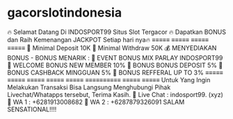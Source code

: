 # gacorslotindonesia
🔥 Selamat Datang Di INDOSPORT99 Situs Slot Tergacor 🔥 Dapatkan BONUS dan Raih Kemenangan JACKPOT Setiap hari nya🔥  ≡≡≡≡≡ ≡≡≡≡≡ ≡≡≡≡≡ ≡≡≡≡≡ 🏧 Minimal Deposit 10K 🏧 Minimal Withdraw 50K  💰 MENYEDIAKAN BONUS - BONUS MENARIK :   📍 EVENT BONUS MIX PARLAY INDOSPORT99 📍 WELCOME BONUS NEW MEMBER 10% 📍 BONUS BONUS DEPOSIT 5% 📍 BONUS CASHBACK MINGGUAN 5% 📍 BONUS REFFERAL UP TO  3% ≡≡≡≡≡ ≡≡≡≡≡ ≡≡≡≡≡ ≡≡≡≡≡ ≡≡≡≡≡ ≡≡≡≡≡≡≡≡≡≡ ≡≡≡≡≡ ≡≡≡≡≡  Untuk  Yang Ingin Melakukan Transaksi Bisa Langsung Menghubungi Pihak Livechat/Whatapps tersebut, Terima Kasih.  🔗 Live Chat : indosport99. (xyz) 🔗 WA 1 : +6281913008682 🔗 WA 2 : +6287879326091  SALAM SENSATIONAL!!!!
